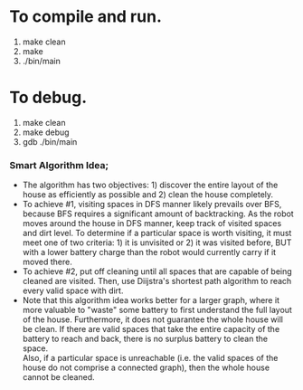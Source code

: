 # To compile and run. 
1) make clean
2) make
3) ./bin/main

# To debug.
1) make clean
2) make debug
3) gdb ./bin/main

### Smart Algorithm Idea;
- The algorithm has two objectives: 1) discover the entire layout of the house as efficiently as possible and 2) clean the house completely.
- To achieve #1, visiting spaces in DFS manner likely prevails over BFS, because BFS requires a significant amount of backtracking.
  As the robot moves around the house in DFS manner, keep track of visited spaces and dirt level. 
  To determine if a particular space is worth visiting, it must meet one of two criteria: 1) it is unvisited or 2) it was visited before, BUT with a lower battery charge than the robot would currently carry if it moved there. 
- To achieve #2, put off cleaning until all spaces that are capable of being cleaned are visited. 
  Then, use Diijstra's shortest path algorithm to reach every valid space with dirt. 
- Note that this algorithm idea works better for a larger graph, where it more valuable to "waste" some battery to first understand the full layout of the house. 
  Furthermore, it does not guarantee the whole house will be clean. If there are valid spaces that take the entire capacity of the battery to reach and back, there is no surplus battery to clean the space.  
  Also, if a particular space is unreachable (i.e. the valid spaces of the house do not comprise a connected graph), then the whole house cannot be cleaned.
